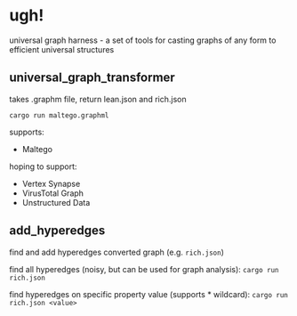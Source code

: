 # ugh!
universal graph harness - a set of tools for casting graphs of any form to efficient universal structures

## universal_graph_transformer

takes .graphm file, return lean.json and rich.json

`cargo run maltego.graphml`

supports:
- Maltego

hoping to support:
- Vertex Synapse
- VirusTotal Graph
- Unstructured Data

## add_hyperedges
find and add hyperedges converted graph (e.g. `rich.json`)

find all hyperedges (noisy, but can be used for graph analysis):
`cargo run rich.json`

find hyperedges on specific property value (supports * wildcard):
`cargo run rich.json <value>`
